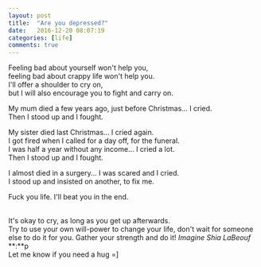 ```yaml
---
layout: post
title:  "Are you depressed?"
date:   2016-12-20 08:07:19
categories: [life]
comments: true
---
```

Feeling bad about yourself won't help you,
<br />feeling bad about crappy life won't help you.
<br />I'll offer a shoulder to cry on,
<br />but I will also encourage you to fight and carry on.

My mum died a few years ago, just before Christmas... I cried.
<br />Then I stood up and I fought.

My sister died last Christmas... I cried again.
<br />I got fired when I called for a day off, for the funeral.
<br />I was half a year without any income... I cried a lot.
<br />Then I stood up and I fought.

I almost died in a surgery... I was scared and I cried.
<br />I stood up and insisted on another, to fix me.

Fuck you life. I'll beat you in the end.

&nbsp;
<br />It's okay to cry, as long as you get up afterwards.
<br />Try to use your own will-power to change your life, don't wait for someone else to do it for you. Gather your strength and do it! _Imagine Shia LaBeouf_ **:**p
<br />Let me know if you need a hug =]
